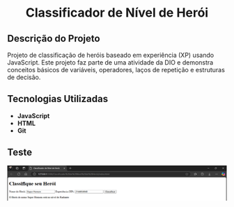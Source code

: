 <h1 align="center">Classificador de Nível de Herói</h1> 

## Descrição do Projeto
Projeto de classificação de heróis baseado em experiência (XP) usando JavaScript. Este projeto faz parte de uma atividade da DIO e demonstra conceitos básicos de variáveis, operadores, laços de repetição e estruturas de decisão.

## Tecnologias Utilizadas 
- **JavaScript**
- **HTML**
- **Git**
  
## Teste

![Execução](https://github.com/AraujoTech1/classificador-de-heroi/blob/main/Projeto-Heroi/execu%C3%A7%C3%A3o.png.png)
